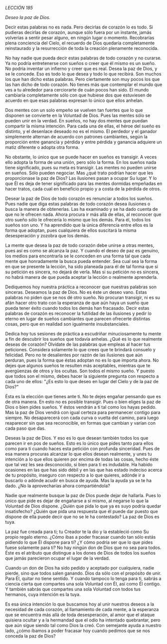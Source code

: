 *LECCIÓN 185*

*Deseo la paz de Dios.*

Decir estas palabras no es nada. Pero decirlas de corazón lo es todo. Si pudieras decirlas de corazón, aunque sólo fuera por un instante, jamás volverías a sentir pesar alguno, en ningún lugar o momento. Recobrarías plena conciencia del Cielo, el recuerdo de Dios quedaría completamente reinstaurado y la resurrección de toda la creación plenamente reconocida.

No hay nadie que pueda decir estas palabras de todo corazón y no curarse. Ya no podría entretenerse con sueños o creer que él mismo es un sueño. No podría inventar un infierno y creer que es real. Desea la paz de Dios, y se le concede. Eso es todo lo que desea y todo lo que recibirá. Son muchos los que han dicho estas palabras. Pero ciertamente son muy pocos los que las han dicho de todo corazón. No tienes más que contemplar el mundo que ves a tu alrededor para cerciorarte de cuán pocos han sido. EI mundo cambiaría completamente sólo con que hubiese dos que estuviesen de acuerdo en que esas palabras expresan lo único que ellos anhelan.

Dos mentes con un solo empeño se vuelven tan fuertes que lo que disponen se convierte en la Voluntad de Dios. Pues las mentes sólo se pueden unir en la verdad. En sueños, no hay dos mentes que puedan compartir la misma intención. Para cada una de ellas, el héroe del sueño es distinto, y el desenlace deseado no es el mismo. El perdedor y el ganador simplemente alternan de acuerdo con patrones cambiantes, según la proporción entre ganancia y pérdida y entre pérdida y ganancia adquiere un matiz diferente o adopta otra forma.

No obstante, lo único que se puede hacer en sueños es transigir. A veces ello adopta la forma de una unión, pero sólo la forma. En los sueños nada tiene significado, pues su meta es transigir. Las mentes no pueden unirse en sueños. Sólo pueden negociar. Mas ¿qué trato podrían hacer que les proporcionase la paz de Dios? Las ilusiones pasan a ocupar Su lugar. Y lo que Él es deja de tener significado para las mentes dormidas empeñadas en hacer tratos, cada cual en beneficio propio y a costa de la pérdida de otros.

Desear la paz de Dios de todo corazón es renunciar a todos los sueños. Pues nadie que diga estas palabras de todo corazón desea ilusiones o busca la manera de obtenerlas. Las ha examinado y se ha dado cuenta de que no le ofrecen nada. Ahora procura ir más allá de ellas, al reconocer que otro sueño sólo le ofrecería lo mismo que los demás. Para él, todos los sueños son uno. Y ha aprendido que la única diferencia entre ellos es la forma que adoptan, pues cualquiera de ellos suscitará la misma desesperación y zozobra que los demás.

La mente que desea la paz de todo corazón debe unirse a otras mentes, pues así es como se alcanza la paz. Y cuando el deseo de paz es genuino, los medios para encontrarla se le conceden en una forma tal que cada mente que honradamente la busca pueda entender. Sea cual sea la forma en que se presente la lección, ha sido planeada para él de tal forma que si su petición es sincera, no dejará de verla. Mas si su petición no es sincera, no habrá manera de que pueda aceptar la lección o realmente aprenderla.

Dediquemos hoy nuestra práctica a reconocer que nuestras palabras son sinceras. Deseamos la paz de Dios. No es éste un deseo vano. Estas palabras no piden que se nos dé otro sueño. No procuran transigir, ni es su afán hacer otro trato con la esperanza de que aún haya un sueño que pueda tener éxito cuando todos los demás han fracasado. Decir estas palabras de corazón es reconocer la futilidad de las ilusiones y pedir lo eterno en lugar de sueños cambiantes que parecen ofrecerte distintas cosas, pero que en realidad son igualmente insubstanciales.

Dedica hoy tus sesiones de práctica a escudriñar minuciosamente tu mente a fin de descubrir los sueños que todavía anhelas. ¿Qué es lo que realmente deseas de corazón? Olvídate de las palabras que empleas al hacer tus peticiones. Considera solamente lo que crees que te brindará consuelo y felicidad. Pero no te desalientes por razón de las ilusiones que aún perduran, pues la forma que éstas adoptan no es lo que importa ahora. No dejes que algunos sueños te resulten más aceptables, mientras que te avergüenzas de otros y los ocultas. Son todos el mismo sueño. Y puesto que todos son el mismo, debes hacer la siguiente pregunta con respecto a cada uno de ellos: "¿Es esto lo que deseo en lugar del Cielo y de la paz de Dios?"

Ésta es la elección que tienes ante ti. No te dejes engañar pensando que es de otra manera. En esto no es posible transigir. Pues o bien eliges la paz de Dios o bien pides sueños. Y éstos vendrán a ti tal como los hayas pedido. Mas la paz de Dios vendrá con igual certeza para permanecer contigo para siempre. No desaparecerá con cada curva o vuelta del camino, para luego reaparecer sin que sea reconocible, en formas que cambian y varían con cada paso que das.

Deseas la paz de Dios. Y eso es lo que desean también todos los que parecen ir en pos de sueños. Esto es lo único que pides tanto para ellos como para ti cuando haces esta petición con profunda sinceridad. Pues de esa manera procuras alcanzar lo que ellos desean realmente, y unes tu intención a lo que ellos quieren por encima de todas las cosas, hecho éste que tal vez les sea desconocido, si bien para ti es indudable. Ha habido ocasiones en las que has sido débil y en las que has estado indeciso acerca de tu propósito, inseguro con respecto a lo que quieres, adónde ir a buscarlo o adónde acudir en busca de ayuda. Mas la ayuda ya se te ha dado. ¿No la aprovecharías ahora compartiéndola?

Nadie que realmente busque la paz de Dios puede dejar de hallarla. Pues lo único que pide es dejar de engañarse a sí mismo, al negarse lo que la Voluntad de Dios dispone. ¿Quién que pida lo que ya es suyo podría quedar insatisfecho? ¿Quién que pida una respuesta que él puede dar puesto que dispone de ella puede decir que no se le ha contestado? La paz de Dios es tuya.

La paz fue creada para ti; tu Creador te la dio y la estableció como Su propio regalo eterno. ¿Cómo ibas a poder fracasar cuando tan sólo estás pidiendo lo que Él dispone para ti? ¿Y cómo podría ser que lo que pides fuese solamente para ti? No hay ningún don de Dios que no sea para todos. Éste es el atributo que distingue a los dones de Dios de todos los sueños que jamás parecieron ocupar el lugar de la verdad.

Cuando un don de Dios ha sido pedido y aceptado por cualquiera, nadie pierde, sino que todos salen ganando. Dios da sólo con el propósito de unir. Para Él, quitar no tiene sentido. Y cuando tampoco lo tenga para ti, sabrás a ciencia cierta que compartes una sola Voluntad con Él, así como Él contigo. Y también sabrás que compartes una sola Voluntad con todos tus hermanos, cuya intención es la tuya.

Es esa única intención lo que buscamos hoy al unir nuestros deseos a la necesidad de cada corazón, al llamamiento de cada mente, a la esperanza que se encuentra más allá de toda desesperación, al amor que el ataque quisiera ocultar y a la hermandad que el odio ha intentado quebrantar, pero que aún sigue siendo tal como Dios la creó. Con semejante ayuda a nuestro lado, ¿cómo íbamos a poder fracasar hoy cuando pedimos que se nos conceda la paz de Dios?